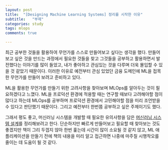```yaml
---
layout: post
title:  "[Designing Machine Learning Systems] 정리를 시작한 이유"
subtitle:   "부제"
categories: study
tags: mlops
comments: true

---
```


최근 공부한 것들을 활용하여 무언가를 스스로 만들어보고 싶다는 생각을 했다. 만들어보고 싶은 것을 만드는 과정에서 필요한 것들을 찾고 그것들을 공부하고 활용하면서 발전했다는 이야기를 많이 들었고, 내가 좋아하고 관심있는 것을 다루며 더욱 몰입할 수 있을 것 같았기 때문이다. 이러한 이유로 예전부터 관심 있었던 금융 도메인에 ML을 접목한 무언가를 만들어 보려고 준비하고 있다.

ML을 활용한 무언가를 만들기 위한 고려사항을 찾아보며 MLOps를 알아두는 것이 필요하겠다고 느꼈다. ML을 프로덕션 환경에 적용할 때는 연구할 때보다 고려해야할 점이 많다고 하는데 MLOps를 공부하며 프로덕션 환경에서 고민해야할 점을 미리 조언받을 수 있다고 판단했기 때문이다. 그리고 예전부터 한번쯤 공부하고 싶은 주제이기도 했다.

그래서 평도 좋고, 머신러닝 시스템을 개발할 때 필요한 유의사항을 담은 [머신러닝 시스템 설계](https://www.google.co.kr/books/edition/%EB%A8%B8%EC%8B%A0%EB%9F%AC%EB%8B%9D_%EC%8B%9C%EC%8A%A4%ED%85%9C_%EC%84%A4%EA%B3%84/Nvi0EAAAQBAJ?hl=ko&gbpv=0)를 정리해보려고 한다. 단순하지만 빠르게 만들어보고 필요할 때 찾아보는 것도 좋겠지만 책이 그리 두껍지 않아 한번 훑는데 시간이 많이 소요될 것 같지 않고, ML 애플리케이션을 만들기 전에 책의 내용을 미리 알고 접근하면 나중에 마주칠 시행착오를 줄이는 데 도움이 될 것 같다.